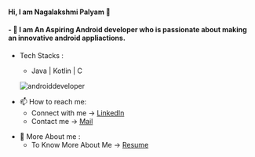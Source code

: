 #### Hi, I am Nagalakshmi Palyam 👋

#### - 🔭 I am An Aspiring Android developer who is passionate about making an innovative android appliactions.
* Tech Stacks :
   * Java | Kotlin | C
  
  ![androiddeveloper](https://user-images.githubusercontent.com/68853216/105863796-47337100-6017-11eb-839b-cad86826b144.gif)

- 📫 How to reach me:
     * Connect with me -> [LinkedIn](www.linkedin.com/in/nagalakshmi-palyam-38a0561b7)        
     * Contact me -> [Mail](nagalakshmi.palyam@gmail.com)                               
* 💬 More About me :
     * To Know More About Me -> [Resume](https://drive.google.com/file/d/1pXcQdgCZhLV9pKb2vw-y3SIUmPD3crDn/view?usp=sharing)



